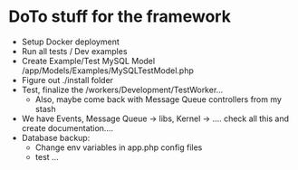 # DoTo stuff for the framework

- Setup Docker deployment
- Run all tests / Dev examples
- Create Example/Test MySQL Model /app/Models/Examples/MySQLTestModel.php
- Figure out ./install folder
- Test, finalize the /workers/Development/TestWorker...
  - Also, maybe come back with Message Queue controllers from my stash
- We have Events, Message Queue -> libs, Kernel -> .... check all this and create documentation....
- Database backup:
  - Change env variables in app.php config files
  - test ...